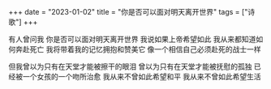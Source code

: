 +++ 
date = "2023-01-02"
title = "你是否可以面对明天离开世界"
tags = ["诗歌"]
+++

有人曾问我
你是否可以面对明天离开世界
我说如果上帝希望如此
我从来都知道如何奔赴死亡
我将带着我的记忆拥抱和赞美它
像一个相信自己必须赴死的战士一样

但我曾以为只有在天堂才能被擦干的眼泪
曾以为只有在天堂才能被抚慰的孤独
已经被一个女孩的一个吻所治愈
我从来不曾如此希望和平
我从来不曾如此希望生活